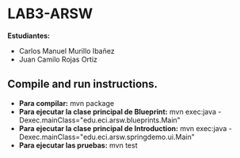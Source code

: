 # LAB3-ARSW

**Estudiantes:** 
+ Carlos Manuel Murillo Ibañez
+ Juan Camilo Rojas Ortiz

## Compile and run instructions.
+ **Para compilar:** mvn package
+ **Para ejecutar la clase principal de Blueprint:** mvn exec:java -Dexec.mainClass="edu.eci.arsw.blueprints.Main"
+ **Para ejecutar la clase principal de Introduction:** mvn exec:java -Dexec.mainClass="edu.eci.arsw.springdemo.ui.Main"
+ **Para ejecutar las pruebas:** mvn test
